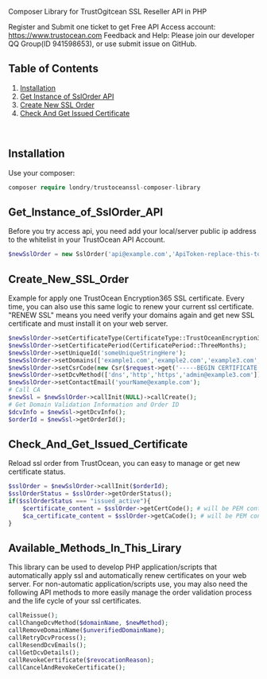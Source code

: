 Composer Library for TrustOgitcean SSL Reseller API in PHP

Register and Submit one ticket to get Free API Access account: https://www.trustocean.com
Feedback and Help: 
Please join our developer QQ Group(ID 941598653), or use submit issue on GitHub.

## Table of Contents

1. [Installation](#installation)
2. [Get Instance of SslOrder API](#Get_Instance_of_SslOrder_API)
2. [Create New SSL Order](#Create_New_SSL_Order)
4. [Check And Get Issued Certificate](#Check_And_Get_Issued_Certificate)

&nbsp;

## Installation
Use your composer:
```php
composer require londry/trustoceanssl-composer-library 
```
## Get_Instance_of_SslOrder_API
Before you try access api, you need add your local/server public ip address to the whitelist in your TrustOcean API Account.
```php
$newSslOrder = new SslOrder('api@example.com','ApiToken-replace-this-to-your-own');
```

## Create_New_SSL_Order
Example for apply one TrustOcean Encryption365 SSL certificate. Every time, you can also use this same logic to renew your current ssl certificate. "RENEW SSL" means you need verify your domains again and get new SSL certificate and must install it on your web server.
```php
$newSslOrder->setCertificateType(CertificateType::TrustOceanEncryption365Ssl);
$newSslOrder->setCertificatePeriod(CertificatePeriod::ThreeMonths);
$newSslOrder->setUniqueId('someUniqueStringHere');
$newSslOrder->setDomains(['example1.com','example2.com','example3.com','www.example3.com']);
$newSslOrder->setCsrCode(new Csr($request->get('-----BEGIN CERTIFICATE REQUEST----- MIIDADCCAegCAQAwgboxCzAJBgNVBAYTAkNOMRAwDgYDVQQIDAdTaGFhbnhpMQ0w CwYDVQQHDAR4aWFuMScwJQYDVQQKDB5UcnVzdE9jZWFuIENvcnBvcmF0aW9uIExp bWl0ZWQxJzAlBgNVBAsMHlRydXN0T2NlYW4gQ29ycG9yYXRpb24gTGltaXRlZDEV MBMGA1UEAwwMZXhhbXBsZTEuY29tMSEwHwYJKoZIhvcNAQkBFhJkZXYtYXBpQHFp YW9rci5jb20wggEiMA0GCSqGSIb3DQEBAQUAA4IBDwAwggEKAoIBAQDgqiV7NBxX 0J+DEqiez/mo+ZIEYZjbY3HbD1BqoV6tl85K0Me9vwodSVl1jCNzI8aH/QkFRhai CCcdkbTmuIG9rlXP9YP9MDMI8LS1z18WPy+FLNojxOjwBM6HV9tLHqAxWm9GLi9c 9JBHKNwlehLu9Zp9TjnSyrR0fBKqinS0kWRk3kYjl6Afj4qhfGV5lWtqapffoLr/ sdbp+pAhGEKw/9hU5OlX46+DORLr19qznoaez3KswejfNhlCIp6Cm5YiVoQEPvlu rioe9BJXjQC5MF8brt7IuM0PClerUDwwZ3EAz2xR8JJvQVppu2CRdtKoVPpCr2hf zC6GEBiTb+LPAgMBAAGgADANBgkqhkiG9w0BAQUFAAOCAQEAIClbOKNVB/f4Gqm9 xZ5ky/PBoGps5yfp8Ezw8IitjiX7SJFtNCXrXK7g1X6pfs6EMf2RyL1PPlJbO4+9 dEiG0faitbJ5+314WMBDIylmhSK2AILncqZvefQjrSmRNEr7Dy4JlpTM9qawJsYq /Qx1kGgss6M6CoYzg75eHueOKRv88nGzmr6/m7lIHxK5Ihrr5AtGj83OyFvucfB6 DPv+1XZP7+EpiehoyWzoA3UzLBpfSppVtnYo4oBBujF8DrBBPsaauPt59uBN1B3h 2GB+Ce3NHpAFI/x730dTj1Cdpy/xV8Ew9yBQki2Ojhzw5Ehl6yoXOnFMj0Ja0Lme nMVDKQ== -----END CERTIFICATE REQUEST-----')));
$newSslOrder->setDcvMethod(['dns','http','https','admin@example3.com']);
$newSslOrder->setContactEmail('yourName@example.com');
# Call CA
$newSsl = $newSslOrder->callInit(NULL)->callCreate();
# Get Domain Validation Information and Order ID
$dcvInfo = $newSsl->getDcvInfo();
$orderId = $newSsl->getOrderId();
```

## Check_And_Get_Issued_Certificate
Reload ssl order from TrustOcean, you can easy to manage or get new certificate status.
```php
$sslOrder = $newSslOrder->callInit($orderId);
$sslOrderStatus = $sslOrder->getOrderStatus();
if($sslOrderStatus === "issued_active"){
    $certificate_content = $sslOrder->getCertCode(); # will be PEM content
    $ca_certificate_content = $sslOrder->getCaCode(); # will be PEM content
}
```

## Available_Methods_In_This_Lirary
This library can be used to develop PHP application/scripts that automatically apply ssl and 
automatically renew certificates on your web server. For non-automatic application/scripts use, you may 
also need the following API methods to more easily manage the order validation process 
and the life cycle of your ssl certificates.
```php
callReissue();
callChangeDcvMethod($domainName, $newMethod);
callRemoveDomainName($unverifiedDomainName);
callRetryDcvProcess();
callResendDcvEmails();
callGetDcvDetails();
callRevokeCertificate($revocationReason);
callCancelAndRevokeCertificate();
```
